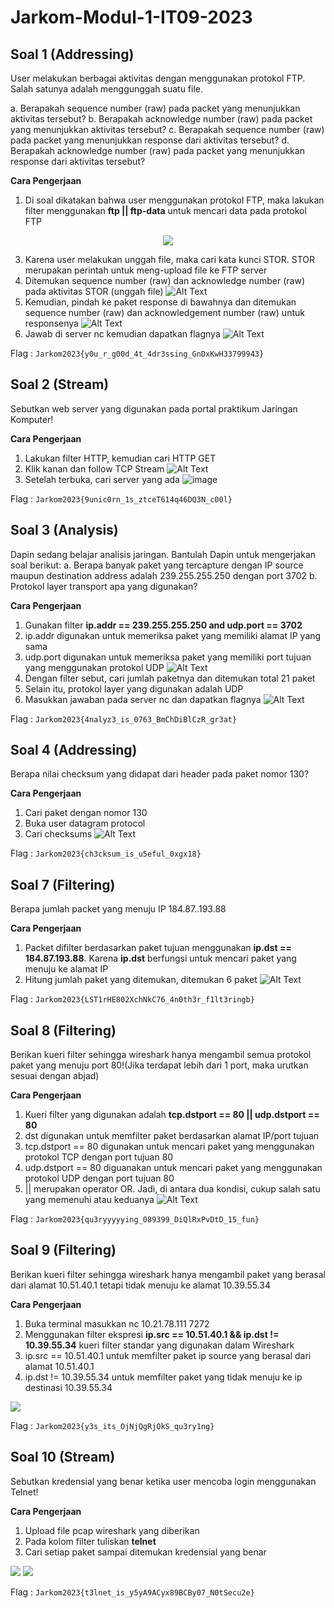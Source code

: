 # Jarkom-Modul-1-IT09-2023


## Soal 1 (Addressing)

User melakukan berbagai aktivitas dengan menggunakan protokol FTP. Salah satunya adalah menggunggah suatu file. 

a. Berapakah sequence number (raw) pada packet yang menunjukkan aktivitas tersebut?
b. Berapakah acknowledge number (raw) pada packet yang menunjukkan aktivitas tersebut?
c. Berapakah sequence number (raw) pada packet yang menunjukkan response dari aktivitas tersebut?
d. Berapakah acknowledge number (raw) pada packet yang menunjukkan response dari aktivitas tersebut?

**Cara Pengerjaan**
1. Di soal dikatakan bahwa user menggunakan protokol FTP, maka lakukan filter menggunakan **ftp || ftp-data** untuk mencari data pada protokol FTP
<p align="center">
<img src="https://github.com/dibazalfa/Jarkom-Modul-1-IT09-2023/assets/103043684/fd032604-c760-4bc9-b0ca-ba518f4f0aaf"/>
</p>

3. Karena user melakukan unggah file, maka cari kata kunci STOR. STOR merupakan perintah untuk meng-upload file ke FTP server
4. Ditemukan sequence number (raw) dan acknowledge number (raw) pada aktivitas STOR (unggah file)
![Alt Text]()
5. Kemudian, pindah ke paket response di bawahnya dan ditemukan sequence number (raw) dan acknowledgement number (raw) untuk responsenya
![Alt Text]()
6. Jawab di server nc kemudian dapatkan flagnya
![Alt Text]()

Flag : `Jarkom2023{y0u_r_g00d_4t_4dr3ssing_GnDxKwH33799943}`

## Soal 2 (Stream)

Sebutkan web server yang digunakan pada portal praktikum Jaringan Komputer!

**Cara Pengerjaan**
1. Lakukan filter HTTP, kemudian cari HTTP GET
2. Klik kanan dan follow TCP Stream
![Alt Text]()
3. Setelah terbuka, cari server yang ada
![image](https://github.com/dibazalfa/Jarkom-Modul-1-IT09-2023/assets/103043684/b18e01bd-509e-4ab7-b8be-715178361949)


Flag : `Jarkom2023{9unic0rn_1s_ztceT614q46DQ3N_c00l}`

## Soal 3 (Analysis)

Dapin sedang belajar analisis jaringan. Bantulah Dapin untuk mengerjakan soal berikut:
a. Berapa banyak paket yang tercapture dengan IP source maupun destination address adalah 239.255.255.250 dengan port 3702
b. Protokol layer transport apa yang digunakan? 

**Cara Pengerjaan**
1. Gunakan filter **ip.addr == 239.255.255.250 and udp.port == 3702**
2. ip.addr digunakan untuk memeriksa paket yang memiliki alamat IP yang sama
3. udp.port digunakan untuk memeriksa paket yang memiliki port tujuan yang menggunakan protokol UDP
![Alt Text]()
4. Dengan filter sebut, cari jumlah paketnya dan ditemukan total 21 paket
5. Selain itu, protokol layer yang digunakan adalah UDP 
6. Masukkan jawaban pada server nc dan dapatkan flagnya
![Alt Text]()

Flag : `Jarkom2023{4nalyz3_is_0763_BmChDiBlCzR_gr3at}`

## Soal 4 (Addressing)

Berapa nilai checksum yang didapat dari header pada paket nomor 130?

**Cara Pengerjaan**
1. Cari paket dengan nomor 130 
2. Buka user datagram protocol
3. Cari checksums
![Alt Text]()

Flag : `Jarkom2023{ch3cksum_is_u5eful_0xgx18}`

## Soal 7 (Filtering)

Berapa jumlah packet yang menuju IP 184.87..193.88

**Cara Pengerjaan**
1. Packet difilter berdasarkan paket tujuan menggunakan **ip.dst == 184.87.193.88**. Karena **ip.dst** berfungsi untuk mencari paket yang menuju ke alamat IP 
2. Hitung jumlah paket yang ditemukan, ditemukan 6 paket 
![Alt Text]()

Flag : `Jarkom2023{LST1rHE802XchNkC76_4n0th3r_f1lt3ringb}`

## Soal 8 (Filtering)

Berikan kueri filter sehingga wireshark hanya mengambil semua protokol paket yang menuju port 80!(Jika terdapat lebih dari 1 port, maka urutkan sesuai dengan abjad)

**Cara Pengerjaan** 
1. Kueri filter yang digunakan adalah **tcp.dstport == 80 || udp.dstport == 80**
2. dst digunakan untuk memfilter paket berdasarkan alamat IP/port tujuan
3. tcp.dstport == 80 digunakan untuk mencari paket yang menggunakan protokol TCP dengan port tujuan 80
4. udp.dstport == 80 diguanakan untuk mencari paket yang menggunakan protokol UDP dengan port tujuan 80 
5. || merupakan operator OR. Jadi, di antara dua kondisi, cukup salah satu yang memenuhi atau keduanya
![Alt Text]()

Flag : `Jarkom2023{qu3ryyyyying_089399_DiQlRxPvDtD_15_fun}`

## Soal 9 (Filtering)

Berikan kueri filter sehingga wireshark hanya mengambil paket yang berasal dari alamat 10.51.40.1 tetapi tidak menuju ke alamat 10.39.55.34

**Cara Pengerjaan**
1. Buka terminal masukkan nc 10.21.78.111 7272
2. Menggunakan filter ekspresi **ip.src == 10.51.40.1 && ip.dst != 10.39.55.34** kueri filter standar yang digunakan dalam Wireshark
3. ip.src == 10.51.40.1 untuk memfilter paket ip source yang berasal dari alamat 10.51.40.1
4. ip.dst != 10.39.55.34 untuk memfilter paket yang tidak menuju ke ip destinasi 10.39.55.34

<img src="https://i.ibb.co/VJ1HQYK/image20.png"/>

Flag : `Jarkom2023{y3s_its_OjNjQgRjOkS_qu3ry1ng}`

## Soal 10 (Stream)

Sebutkan kredensial yang benar ketika user mencoba login menggunakan Telnet!

**Cara Pengerjaan**
1. Upload file pcap wireshark yang diberikan
2. Pada kolom filter tuliskan **telnet**
3. Cari setiap paket sampai ditemukan kredensial yang benar

<img src="https://i.ibb.co/2yWR3T6/image17.png"/>


<img src="https://i.ibb.co/vYvxgqF/image23.png"/>

Flag : `Jarkom2023{t3lnet_is_y5yA9ACyx89BCBy07_N0tSecu2e}`
